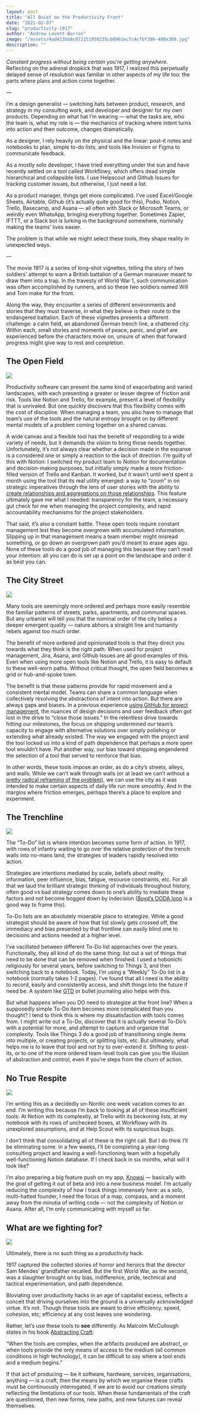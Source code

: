 ```yaml
---
layout: post
title: "All Quiet on the Productivity Front"
date: "2021-02-07"
slug: "productivity-1917"
author: "Andrew Lovett-Barron"
image: "/assets/4ad423bb8c872151950235cb0961ec7c4cfbf396-480x300.jpg"
description: ""
---
```


_Constant progress without being certain you’re getting anywhere._ Reflecting on the adrenal dropkick that was 1917, I realized this perpetually delayed sense of resolution was familiar in other aspects of my life too: the parts where plans and action come together.

—

I’m a design generalist — switching hats between product, research, and strategy in my consulting work, and developer and designer for my own products. Depending on what hat I’m wearing — what the tasks are, who the team is, what my role is — the mechanics of tracking where intent turns into action and then outcome, changes dramatically.

As a designer, I rely heavily on the physical and the linear: post-it notes and notebooks to plan, simple to-do lists, and tools like Invision or Figma to communicate feedback.

As a mostly solo developer, I have tried everything under the sun and have recently settled on a tool called Workflowy, which offers dead simple hierarchical and collapsible lists. I use Helpscout and Github Issues for tracking customer issues, but otherwise, I just need a list.

As a product manager, things get more complicated. I’ve used Excel/Google Sheets, Airtable, Github (it’s actually quite good for this), Podio, Notion, Trello, Basecamp, and Asana — all often with Slack or Microsoft Teams, or weirdly even WhatsApp, bringing everything together. Sometimes Zapier, IFTTT, or a Slack bot is lurking in the background somewhere, nominally making the teams’ lives easier.

The problem is that while we might select these tools, they shape reality in unexpected ways.

—

The movie 1917 is a series of long-shot vignettes, telling the story of two soldiers' attempt to warn a British battalion of a German maneuver meant to draw them into a trap. In the travesty of World War 1, such communication was often accomplished by runners, and so these two soldiers named Will and Tom make for the front.

Along the way, they encounter a series of different environments and stories that they must traverse, in what they believe is their route to the endangered battalion. Each of these vignettes presents a different challenge: a calm field, an abandoned German trench line, a shattered city. Within each, small stories and moments of peace, panic, and grief are experienced before the characters move on, unsure of when that forward progress might give way to rest and completion.

## **The Open Field**

![](/assets/b380423cec9e4cd42e6ab146a02e98a37e6bdb5a-1024x429.jpg)

Productivity software can present the same kind of exacerbating and varied landscapes, with each presenting a greater or lesser degree of friction and risk. Tools like Notion and Trello, for example, present a level of flexibility that is unrivaled. But one quickly discovers that this flexibility comes with the cost of discipline. When managing a team, you also have to manage that team’s use of the tools and the natural entropy brought on by different mental models of a problem coming together on a shared canvas.

A wide canvas and a flexible tool has the benefit of responding to a wide variety of needs, but it demands the vision to bring those needs together. Unfortunately, it’s not always clear whether a decision made in the expanse is a considered one or simply a reaction to the lack of direction. I’m guilty of this with Notion: I switched my product team to Notion for documentation and decision-making purposes, but initially simply made a more friction-filled version of Trello and Kanban. It worked, but it wasn’t until we’d spent a month using the tool that its real utility emerged: a way to “zoom” in on strategic imperatives through the lens of user stories with the ability to [create relationships and aggregations on those relationships](https://www.notion.so/Relations-rollups-fd56bfc6a3f0471a9f0cc3110ff19a79). This feature ultimately gave me what I needed: transparency for the team, a necessary gut check for me when managing the project complexity, and rapid accountability mechanisms for the project stakeholders.

That said, it’s also a constant battle. These open tools require constant management lest they become overgrown with accumulated information. Slipping up in that management means a team member might misread something, or go down an overgrown path you’d meant to erase ages ago. None of these tools do a good job of managing this because they can’t read your intention: all you can do is set up a point on the landscape and order it as best you can.

## **The City Street**

![](/assets/70cc0e090693c6134a3470ce0b0cf6b7da5a368e-779x447.jpg)

Many tools are seemingly more ordered and perhaps more easily resemble the familiar patterns of streets, parks, apartments, and communal spaces. But any urbanist will tell you that the nominal order of the city belies a deeper emergent quality — nature abhors a straight line and humanity rebels against too much order.

The benefit of more ordered and opinionated tools is that they direct you towards what they think is the right path. When used for project management, Jira, Asana, and Github Issues are all good examples of this. Even when using more open tools like Notion and Trello, it is easy to default to these well-worn paths. Without critical thought, the open field becomes a grid or hub-and-spoke town.

The benefit is that these patterns provide for rapid movement and a consistent mental model. Teams can share a common language when collectively resolving the abstractions of intent into action. But there are always gaps and biases. In a previous experience [using GitHub for project management](https://github.com/features/project-management/), the nuances of design decisions and user feedback often got lost in the drive to “close those issues.” In the relentless drive towards hitting our milestones, the focus on shipping undermined our team’s capacity to engage with alternative solutions over simply polishing or extending what already existed. The way we engaged with the project and the tool locked us into a kind of path dependence that perhaps a more open tool wouldn’t have. Put another way, our bias toward shipping engendered the selection of a tool that served to reinforce that bias.

In other words, these tools impose an order, as do a city’s streets, alleys, and walls. While we can’t walk through walls (or at least we can’t without a [pretty radical reframing of the problem](https://www.radicalphilosophy.com/article/walking-through-walls)), we can use the city as it was intended to make certain aspects of daily life run more smoothly. And in the margins where friction emerges, perhaps there’s a place to explore and experiment.

## **The Trenchline**

![](/assets/bfc0fe94961d853c0cbcece769207f34bd17d0ab-960x387.png)

The “To-Do” list is where intention becomes some form of action. In 1917, with rows of infantry waiting to go over the relative protection of the trench walls into no-mans land, the strategies of leaders rapidly resolved into action.

Strategies are intentions mediated by scale, beliefs about reality, information, peer influence, bias, fatigue, resource constraints, etc. For all that we laud the brilliant strategic thinking of individuals throughout history, often good vs bad strategy comes down to one’s ability to mediate these factors and not become bogged down by indecision ([Boyd’s OODA loop](https://en.wikipedia.org/wiki/OODA_loop) is a good way to frame this).

To-Do lists are an absolutely miserable place to strategize. While a good strategist should be aware of how that list slowly gets crossed off, the immediacy and bias presented by that frontline can easily blind one to decisions and actions needed at a higher level.

I’ve vacillated between different To-Do list approaches over the years. Functionally, they all kind of do the same thing: list out a set of things that need to be done that can be removed when finished. I used a hobonichi religiously for several years, before switching to Things 3, and then switching back to a notebook. Today, I’m using a “Weekly” To-Do list in a notebook (normally takes 1-2 pages). I’ve found that all I need is the ability to record, easily and consistently access, and shift things into the future if need be. A system like [GTD](https://gettingthingsdone.com/what-is-gtd/) or bullet journaling also helps with this.

But what happens when you DO need to strategize at the front line? When a supposedly simple To-Do item becomes more complicated than you thought? I tend to think this is where my dissatisfaction with tools comes from. I might write out a To-Do, discover that it is actually several To-Do’s with a potential for more, and attempt to capture and organize that complexity. Tools like Things 3 do a good job of transitioning single items into multiple, or creating projects, or splitting lists, etc. But ultimately, what helps me is to leave that tool and not try to over-extend it. Shifting to post-its, or to one of the more ordered team-level tools can give you the illusion of abstraction and control, even if you’re steps from the churn of action.

## **No True Respite**

![](/assets/016756fa102efbe5542c249480d8fe091853c302-888x372.jpg)

I’m writing this as a decidedly un-Nordic one week vacation comes to an end. I’m writing this because I’m back to looking at all of these insufficient tools: At Notion with its complexity, at Trello with its beckoning lists, at my notebook with its rows of unchecked boxes, at Workflowy with its unexplored assumptions, and at Help Scout with its suspicious bugs.

I don’t think that consolidating all of these is the right call. But I do think I’ll be eliminating some. In a few weeks, I’ll be completing a year-long consulting project and leaving a well-functioning team with a hopefully well-functioning Notion database. If I check back in six months, what will it look like?

I’m also preparing a big feature push on my app, [Knowsi](https://knowsi.com) — basically with the goal of getting it out of beta and into a new business model. I’m actually reducing the complexity of how I track things immensely here: as a solo, multi-hatted founder, I need the focus of a map, compass, and a moment away from the minutia of writing code — not the complexity of Notion or Asana. After all, I’m only communicating with myself so far.

## **What are we fighting for?**

![](/assets/b6a2e2cedfd4ea3c5aa9f23f50f8f6a690eb1a36-928x523.jpg)

Ultimately, there is no such thing as a productivity hack.

1917 captured the collected stories of horror and heroics that the director Sam Mendes’ grandfather recalled. But the first World War, as the second, was a slaughter brought on by bias, indifference, pride, technical and tactical experimentation, and path dependence.

Bloviating over productivity hacks in an age of capitalist excess, reflects a conceit that driving ourselves into the ground is a universally acknowledged virtue. It’s not. Though these tools are meant to drive efficiency, speed, cohesion, etc; efficiency at any cost leaves one wondering.

Rather, let’s use these tools to **see** differently. As Malcolm McCullough states in his book [Abstracting Craft](https://mitpress.mit.edu/books/abstracting-craft):

“When the tools are complex, when the artifacts produced are abstract, or when tools provide the only means of access to the medium (all common conditions in high technology), it can be difficult to say where a tool ends and a medium begins.”

If that act of producing — be it software, hardware, services, organisations, anything — is a craft, then the means by which we organise these crafts must be continuously interrogated, if we are to avoid our creations simply reflecting the limitations of our tools. When these fundamentals of the craft are questioned, then new forms, new paths, and new futures can reveal themselves.
